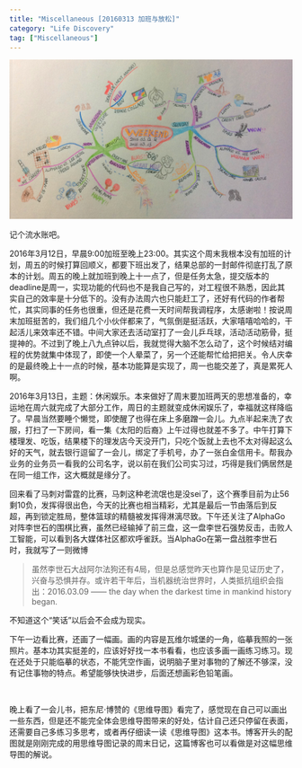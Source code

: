 ```yaml
---
title: "Miscellaneous [20160313 加班与放松]"
category: "Life Discovery"
tag: ["Miscellaneous"]
---
```


<img class="img-responsive center-block" src="https://raw.githubusercontent.com/joshua19881228/my_blogs/master/Life_Discovery/Miscellaneous/figures/weekend_mindmap.jpg" alt="" width="640"/>

记个流水账吧。

2016年3月12日，早晨9:00加班至晚上23:00。其实这个周末我根本没有加班的计划，周五的时候打算回顺义，都要下班出发了，结果总部的一封邮件彻底打乱了原本的计划。周五的晚上就加班到晚上十一点了，但是任务太急，提交版本的deadline是周一，实现功能的代码也不是我自己写的，对工程很不熟悉，因此其实自己的效率是十分低下的。没有办法周六也只能赶工了，还好有代码的作者帮忙，其实同事的任务也很重，但还是花费一天时间帮我调程序，太感谢啦！按说周末加班挺苦的，我们组几个小伙伴都来了，气氛倒是挺活跃，大家嘻嘻哈哈的，干起活儿来效率还不错。中间大家还去活动室打了一会儿乒乓球，活动活动筋骨，挺提神的。不过到了晚上八九点钟以后，我就觉得大脑不怎么动了，这个时候结对编程的优势就集中体现了，即使一个人晕菜了，另一个还能帮忙给把把关。令人庆幸的是最终晚上十一点的时候，基本功能算是实现了，周一也能交差了，真是累死人啊。

2016年3月13日，主题：休闲娱乐。本来做好了周末要加班两天的思想准备的，幸运地在周六就完成了大部分工作，周日的主题就变成休闲娱乐了，幸福就这样降临了。早晨当然要睡个懒觉，即使醒了也得在床上多磨蹭一会儿。九点半起来洗了衣服，打扫了一下房间，看一集《太阳的后裔》上午过得也就差不多了。中午打算下楼理发、吃饭，结果楼下的理发店今天没开门，只吃个饭就上去也不太对得起这么好的天气，就去银行逗留了一会儿，绑定了手机号，办了一张白金信用卡。帮我办业务的业务员一看我的公司名字，说以前在我们公司实习过，巧得是我们俩居然是在同一组工作，这大概就是缘分了。

回来看了马刺对雷霆的比赛，马刺这种老流氓也是没sei了，这个赛季目前为止56剩10负，发挥得很出色，今天的比赛也相当精彩，尤其是最后一节由落后到反超，再到锁定胜局，整体篮球的精髓被发挥得淋漓尽致。下午还关注了AlphaGo对阵李世石的围棋比赛，虽然已经输掉了前三盘，这一盘李世石强势反击，击败人工智能，可以看到各大媒体社区都欢呼雀跃。当AlphaGo在第一盘战胜李世石时，我就写了一则微博

>虽然李世石大战阿尔法狗还有4局，但是总感觉昨天也算作是见证历史了，兴奋与恐惧并存。或许若干年后，当机器统治世界时，人类抵抗组织会指出：2016.03.09 —— the day when the darkest time in mankind history began.

不知道这个“笑话”以后会不会成为现实。

下午一边看比赛，还画了一幅画。画的内容是瓦维尔城堡的一角，临摹我照的一张照片。基本功其实挺差的，应该好好找一本书看看，也应该多画一画练习练习。现在还处于只能临摹的状态，不能凭空作画，说明脑子里对事物的了解还不够深，没有记住事物的特点。希望能够快快进步，后面还想画彩色铅笔画。

<img class="img-responsive center-block" src="https://raw.githubusercontent.com/joshua19881228/my_blogs/master/Life_Discovery/Miscellaneous/figures/WawelCastle.jpg" alt="" width="640"/>

晚上看了一会儿书，把东尼·博赞的《思维导图》看完了，感觉现在自己可以画出一些东西，但是还不能完全体会思维导图带来的好处，估计自己还只停留在表面，还需要自己多练习多思考，或者再仔细读一读《思维导图》这本书。博客开头的配图就是刚刚完成的用思维导图记录的周末日记，这篇博客也可以看做是对这幅思维导图的解说。